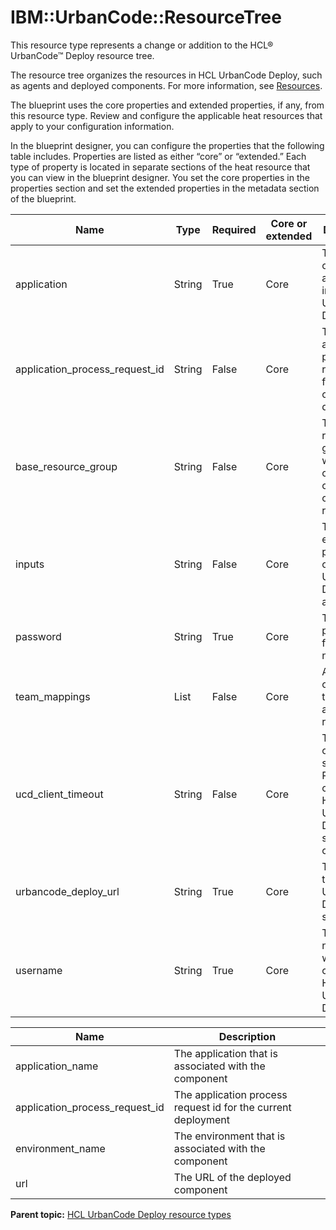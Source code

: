 # IBM::UrbanCode::ResourceTree

This resource type represents a change or addition to the HCL® UrbanCode™ Deploy resource tree.

The resource tree organizes the resources in HCL UrbanCode Deploy, such as agents and deployed components. For more information, see [Resources](../../com.ibm.udeploy.doc/topics/resources_ch.md).

The blueprint uses the core properties and extended properties, if any, from this resource type. Review and configure the applicable heat resources that apply to your configuration information.

In the blueprint designer, you can configure the properties that the following table includes. Properties are listed as either “core” or “extended.” Each type of property is located in separate sections of the heat resource that you can view in the blueprint designer. You set the core properties in the properties section and set the extended properties in the metadata section of the blueprint.

|Name|Type|Required|Core or extended|Description|
|----|----|--------|----------------|-----------|
|application|String|True|Core|The name of the application in HCL UrbanCode Deploy|
|application\_process\_request\_id|String|False|Core|The application process request id for the current deployment|
|base\_resource\_group|String|False|Core|The base resource group name which will contain the created child resources|
|inputs|String|False|Core|The environment properties on an HCL UrbanCode Deploy application|
|password|String|True|Core|The password for the user name|
|team\_mappings|List|False|Core|A list of one or more teams to assign new resources to|
|ucd\_client\_timeout|String|False|Core|The amount of time in seconds for REST API calls to the HCL UrbanCode Deploy server to complete|
|urbancode\_deploy\_url|String|True|Core|The URL of the HCL UrbanCode Deploy server|
|username|String|True|Core|The user name with which to connect to HCL UrbanCode Deploy|

|Name|Description|
|----|-----------|
|application\_name|The application that is associated with the component|
|application\_process\_request\_id|The application process request id for the current deployment|
|environment\_name|The environment that is associated with the component|
|url|The URL of the deployed component|

**Parent topic:** [HCL UrbanCode Deploy resource types](../../com.ibm.edt.heat.reference.doc/topics/ref_heat_types_ucd_ov.md)


